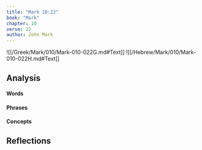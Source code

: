 ```yaml
---
title: "Mark 10:22"
book: "Mark"
chapter: 10
verse: 22
author: John Mark
---
```

![[/Greek/Mark/010/Mark-010-022G.md#Text]]
![[/Hebrew/Mark/010/Mark-010-022H.md#Text]]

## Analysis

#### Words

#### Phrases

#### Concepts

## Reflections
